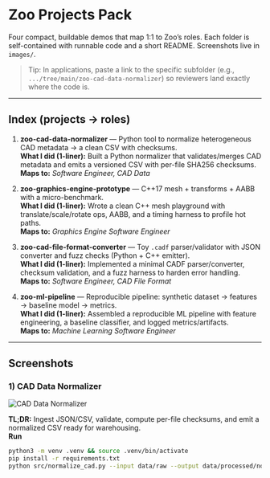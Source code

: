 # Zoo Projects Pack

Four compact, buildable demos that map 1:1 to Zoo’s roles. Each folder is self-contained with runnable code and a short README. Screenshots live in `images/`.

> Tip: In applications, paste a link to the specific subfolder (e.g., `.../tree/main/zoo-cad-data-normalizer`) so reviewers land exactly where the code is.

---

## Index (projects → roles)

1. **zoo-cad-data-normalizer** — Python tool to normalize heterogeneous CAD metadata → a clean CSV with checksums.  
   **What I did (1-liner):** Built a Python normalizer that validates/merges CAD metadata and emits a versioned CSV with per-file SHA256 checksums.  
   **Maps to:** *Software Engineer, CAD Data*

2. **zoo-graphics-engine-prototype** — C++17 mesh + transforms + AABB with a micro-benchmark.  
   **What I did (1-liner):** Wrote a clean C++ mesh playground with translate/scale/rotate ops, AABB, and a timing harness to profile hot paths.  
   **Maps to:** *Graphics Engine Software Engineer*

3. **zoo-cad-file-format-converter** — Toy `.cadf` parser/validator with JSON converter and fuzz checks (Python + C++ emitter).  
   **What I did (1-liner):** Implemented a minimal CADF parser/converter, checksum validation, and a fuzz harness to harden error handling.  
   **Maps to:** *Software Engineer, CAD File Format*

4. **zoo-ml-pipeline** — Reproducible pipeline: synthetic dataset → features → baseline model → metrics.  
   **What I did (1-liner):** Assembled a reproducible ML pipeline with feature engineering, a baseline classifier, and logged metrics/artifacts.  
   **Maps to:** *Machine Learning Software Engineer*

---

## Screenshots

### 1) CAD Data Normalizer
![CAD Data Normalizer](images/cad-normalizer.png)

**TL;DR:** Ingest JSON/CSV, validate, compute per-file checksums, and emit a normalized CSV ready for warehousing.  
**Run**
```bash
python3 -m venv .venv && source .venv/bin/activate
pip install -r requirements.txt
python src/normalize_cad.py --input data/raw --output data/processed/normalized.csv

